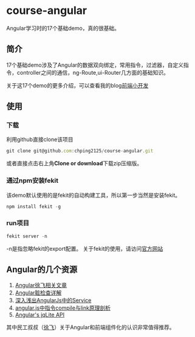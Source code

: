 # course-angular

Angular学习时的17个基础demo，真的很基础。

## 简介
17个基础demo涉及了Angular的数据双向绑定，常用指令，过滤器，自定义指令，controller之间的通信，ng-Route,ui-Router几方面的基础知识。

关于这17个demo的更多介绍，可以查看我的blog[前端小开发](http://chping.website)

## 使用
### 下载
利用github直接clone该项目
```js
git clone git@github.com:chping2125/course-angular.git
```
或者直接点击右上角**Clone or download**下载zip压缩版。

### 通过npm安装fekit
该demo默认使用的是fekit的自动构建工具，所以第一步当然是安装fekit。

```js
npm install fekit -g
```
### run项目
```js
fekit server -n
```
-n是指忽略fekit的export配置。
关于fekit的使用，请访问[官方网站](http://ued.qunar.com/fekit/)

## Angular的几个资源
1. [Angular徐飞相关文章](https://github.com/chping2125/blog)
2. [Angular脏检查详解](https://github.com/xufei/Make-Your-Own-AngularJS/blob/master/01.md)
3. [深入浅出AngularJs中的Service](http://blog.csdn.net/feiying008/article/details/50082107)
4. [angular.js中指令compile与link原理剖析](http://www.bubuko.com/infodetail-694161.html)
5. [Angular's jqLite API](http://www.bubuko.com/infodetail-694161.html)

其中民工叔叔（[徐飞](https://github.com/xufei/)）关于Angular和前端组件化的认识非常值得推荐。
